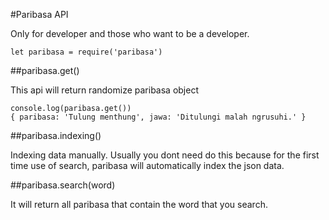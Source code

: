 #Paribasa API

Only for developer and those who want to be a developer.

```
let paribasa = require('paribasa')
```

##paribasa.get()

This api will return randomize paribasa object

```
console.log(paribasa.get())
{ paribasa: 'Tulung menthung', jawa: 'Ditulungi malah ngrusuhi.' }

```

##paribasa.indexing()

Indexing data manually. Usually you dont need do this because for the first time use of search, paribasa will automatically index the json data.

##paribasa.search(word)

It will return all paribasa that contain the word that you search.